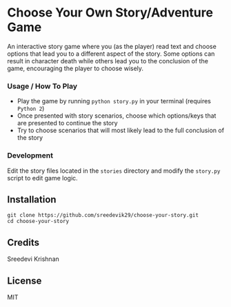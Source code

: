 # Choose Your Own Story/Adventure Game

An interactive story game where you (as the player) read text and choose options that lead you to a different aspect of the story.  Some options can result in character death while others lead you to the conclusion of the game, encouraging the player to choose wisely.

### Usage / How To Play 

* Play the game by running `python story.py` in your terminal (requires `Python 2`) 
* Once presented with story scenarios, choose which options/keys that are presented to continue the story
* Try to choose scenarios that will most likely lead to the full conclusion of the story

### Development

Edit the story files located in the `stories` directory and modify the `story.py` script to edit game logic.

## Installation

```
git clone https://github.com/sreedevik29/choose-your-story.git
cd choose-your-story
```

## Credits

Sreedevi Krishnan

## License

MIT